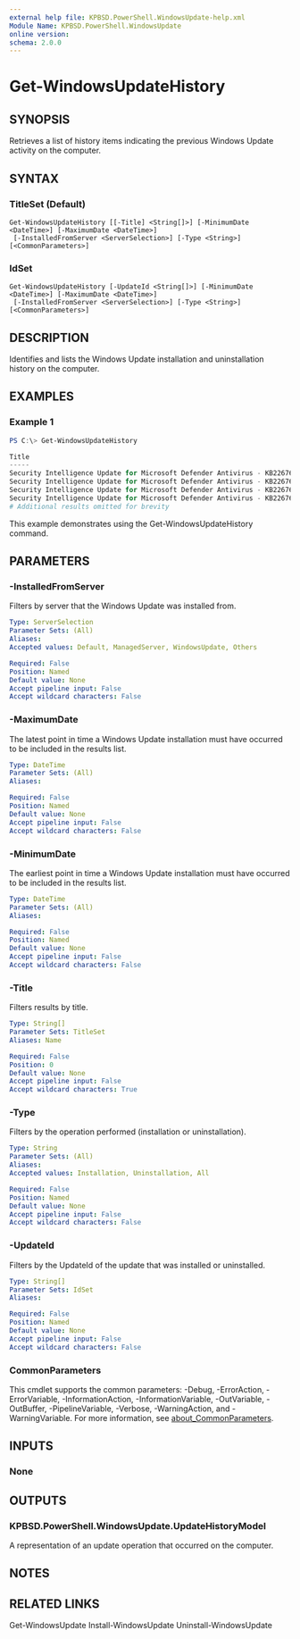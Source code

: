 ```yaml
---
external help file: KPBSD.PowerShell.WindowsUpdate-help.xml
Module Name: KPBSD.PowerShell.WindowsUpdate
online version:
schema: 2.0.0
---
```


# Get-WindowsUpdateHistory

## SYNOPSIS
Retrieves a list of history items indicating the previous Windows Update activity on the computer.

## SYNTAX

### TitleSet (Default)
```
Get-WindowsUpdateHistory [[-Title] <String[]>] [-MinimumDate <DateTime>] [-MaximumDate <DateTime>]
 [-InstalledFromServer <ServerSelection>] [-Type <String>] [<CommonParameters>]
```

### IdSet
```
Get-WindowsUpdateHistory [-UpdateId <String[]>] [-MinimumDate <DateTime>] [-MaximumDate <DateTime>]
 [-InstalledFromServer <ServerSelection>] [-Type <String>] [<CommonParameters>]
```

## DESCRIPTION
Identifies and lists the Windows Update installation and uninstallation history on the computer.

## EXAMPLES

### Example 1
```powershell
PS C:\> Get-WindowsUpdateHistory

Title                                                                                                            UpdateId                             Date                  Operation      ResultCode
-----                                                                                                            --------                             ----                  ---------      ----------
Security Intelligence Update for Microsoft Defender Antivirus - KB2267602 (Version 1.359.809.0)                  fff4d6d5-1d2a-460e-bb85-9b7ea3a865d2 2/24/2022 5:46:26 AM  Installation   Succeeded
Security Intelligence Update for Microsoft Defender Antivirus - KB2267602 (Version 1.359.784.0)                  fd4e7850-f517-4087-853d-2420a24adb7d 2/23/2022 10:28:53 PM Installation   Succeeded
Security Intelligence Update for Microsoft Defender Antivirus - KB2267602 (Version 1.359.781.0)                  a6a5fcf6-aba6-4bc8-9e63-6cfe1b7bd1ef 2/23/2022 8:15:42 PM  Uninstallation Succeeded
Security Intelligence Update for Microsoft Defender Antivirus - KB2267602 (Version 1.359.781.0)                  a6a5fcf6-aba6-4bc8-9e63-6cfe1b7bd1ef 2/23/2022 8:06:59 PM  Uninstallation Succeeded
# Additional results omitted for brevity
```

This example demonstrates using the Get-WindowsUpdateHistory command.

## PARAMETERS

### -InstalledFromServer
Filters by server that the Windows Update was installed from.

```yaml
Type: ServerSelection
Parameter Sets: (All)
Aliases:
Accepted values: Default, ManagedServer, WindowsUpdate, Others

Required: False
Position: Named
Default value: None
Accept pipeline input: False
Accept wildcard characters: False
```

### -MaximumDate
The latest point in time a Windows Update installation must have occurred to be included in the results list.

```yaml
Type: DateTime
Parameter Sets: (All)
Aliases:

Required: False
Position: Named
Default value: None
Accept pipeline input: False
Accept wildcard characters: False
```

### -MinimumDate
The earliest point in time a Windows Update installation must have occurred to be included in the results list.

```yaml
Type: DateTime
Parameter Sets: (All)
Aliases:

Required: False
Position: Named
Default value: None
Accept pipeline input: False
Accept wildcard characters: False
```

### -Title
Filters results by title.

```yaml
Type: String[]
Parameter Sets: TitleSet
Aliases: Name

Required: False
Position: 0
Default value: None
Accept pipeline input: False
Accept wildcard characters: True
```

### -Type
Filters by the operation performed (installation or uninstallation).

```yaml
Type: String
Parameter Sets: (All)
Aliases:
Accepted values: Installation, Uninstallation, All

Required: False
Position: Named
Default value: None
Accept pipeline input: False
Accept wildcard characters: False
```

### -UpdateId
Filters by the UpdateId of the update that was installed or uninstalled.

```yaml
Type: String[]
Parameter Sets: IdSet
Aliases:

Required: False
Position: Named
Default value: None
Accept pipeline input: False
Accept wildcard characters: False
```

### CommonParameters
This cmdlet supports the common parameters: -Debug, -ErrorAction, -ErrorVariable, -InformationAction, -InformationVariable, -OutVariable, -OutBuffer, -PipelineVariable, -Verbose, -WarningAction, and -WarningVariable. For more information, see [about_CommonParameters](http://go.microsoft.com/fwlink/?LinkID=113216).

## INPUTS

### None

## OUTPUTS

### KPBSD.PowerShell.WindowsUpdate.UpdateHistoryModel
A representation of an update operation that occurred on the computer.

## NOTES

## RELATED LINKS
Get-WindowsUpdate
Install-WindowsUpdate
Uninstall-WindowsUpdate
